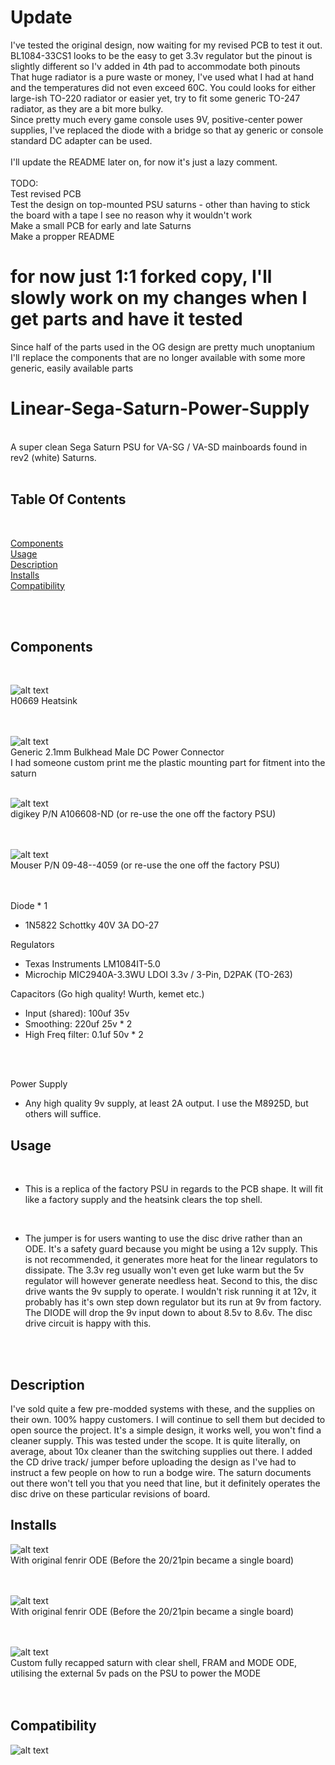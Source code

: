 # Update
I've tested the original design, now waiting for my revised PCB to test it out.<br>
BL1084-33CS1 looks to be the easy to get 3.3v regulator but the pinout is slightly different so I'v added in 4th pad to accommodate both pinouts<br>
That huge radiator is a pure waste or money, I've used what I had at hand and the temperatures did not even exceed 60C. You could looks for either large-ish TO-220 radiator or easier yet, try to fit some generic TO-247 radiator, as they are a bit more bulky.<br>
Since pretty much every game console uses 9V, positive-center power supplies, I've replaced the diode with a bridge so that ay generic or console standard DC adapter can be used.
<br><br>
I'll update the README later on, for now it's just a lazy comment.
<br><br>
TODO:<br>
Test revised PCB<br>
Test the design on top-mounted PSU saturns - other than having to stick the board with a tape I see no reason why it wouldn't work<br>
Make a small PCB for early and late Saturns<br>
Make a propper README<br>

# for now just 1:1 forked copy, I'll slowly work on my changes when I get parts and have it tested
Since half of the parts used in the OG design are pretty much unoptanium I'll replace the components that are no longer available with some more generic, easily available parts

# Linear-Sega-Saturn-Power-Supply
<br>
A super clean Sega Saturn PSU for VA-SG  / VA-SD mainboards found in rev2 (white) Saturns.
<br>
<br>

## Table Of Contents

<br>

[Components](#Components) <br>
[Usage](#Usage) <br>
[Description](#Description) <br>
[Installs](#Installs) <br>
[Compatibility](#Compatibility) <br>

<br>
<br>
      
## Components
<br>

![alt text](/images/H0669.jpg) <br>
H0669 Heatsink<br>
<br>
<br>

![alt text](/images/PowerConnector.jpg) <br>
Generic 2.1mm Bulkhead Male DC Power Connector <br>
I had someone custom print me the plastic mounting part for fitment into the saturn
<br>
<br>

![alt text](/images/PowerSwitchConnector.jpg) <br>
digikey P/N A106608-ND (or re-use the one off the factory PSU) <br>
<br>
<br>

![alt text](/images/Molex.jpg) <br>
Mouser P/N 09-48--4059 (or re-use the one off the factory PSU) <br>
<br>
<br>

Diode * 1

* 1N5822 Schottky 40V 3A DO-27

Regulators

* Texas Instruments LM1084IT-5.0
* Microchip MIC2940A-3.3WU LDOI 3.3v / 3-Pin, D2PAK (TO-263)

Capacitors (Go high quality! Wurth, kemet etc.)

* Input (shared): 100uf 35v
* Smoothing: 220uf 25v * 2
* High Freq filter: 0.1uf 50v * 2
<br>
<br>

Power Supply

* Any high quality 9v supply, at least 2A output. I use the M8925D, but others will suffice.
      
## Usage
<br>

* This is a replica of the factory PSU in regards to the PCB shape. It will fit like a factory supply and the heatsink clears the top shell.<br>
<br>

* The jumper is for users wanting to use the disc drive rather than an ODE. It's a safety guard because you might be using a 12v supply.
This is not recommended, it generates more heat for the linear regulators to dissipate. The 3.3v reg usually won't even  get luke warm but the 5v regulator
will however generate needless heat.  Second to this, the disc drive wants the 9v supply to operate. I wouldn't risk running it at 12v, it probably has it's
own step down regulator but its run at 9v from factory. The DIODE will drop the 9v input down to about 8.5v to 8.6v. The disc drive circuit is happy with this.
<br>
<br>

## Description

I've sold quite a few pre-modded systems with these, and the supplies on their own. 100% happy customers. I will continue to sell them but decided to open source the project. It's a simple design, it works well, you won't find a cleaner supply. This was tested under the scope. It is quite literally, on average, about 10x cleaner than the switching supplies out there. I added the CD drive track/ jumper before uploading the design as I've had to instruct a few people on how to run a bodge wire. The saturn documents out there won't tell you that you need that line, but it definitely operates the disc drive on these particular revisions of board.

## Installs

![alt text](/images/1.jpg) <br>
With original fenrir ODE (Before the 20/21pin became a single board) <br>
<br>
<br>

![alt text](/images/2.jpg) <br>
With original fenrir ODE (Before the 20/21pin became a single board) <br>
<br>
<br>

![alt text](/images/3.jpg) <br>
Custom fully recapped saturn with clear shell,  FRAM and MODE ODE, utilising the external 5v pads on the PSU to power the MODE<br>
<br>
<br>

## Compatibility

![alt text](/images/compatible.png)

